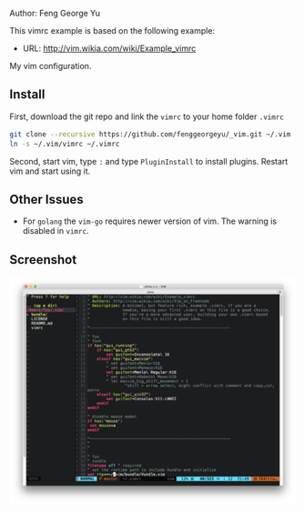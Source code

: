 

Author: Feng George Yu

This vimrc example is based on the following example:

* URL: http://vim.wikia.com/wiki/Example_vimrc


My vim configuration.

## Install

First, download the git repo and link the `vimrc` to your home folder `.vimrc`

```bash
git clone --recursive https://github.com/fenggeorgeyu/_vim.git ~/.vim
ln -s ~/.vim/vimrc ~/.vimrc
```

Second, start vim, type `:` and type `PluginInstall` to install plugins. Restart vim and start using it.


## Other Issues

* For `golang` the `vim-go` requires newer version of vim. The warning is disabled in `vimrc`.

## Screenshot

![Screenshot](misc/screenshot.png)
